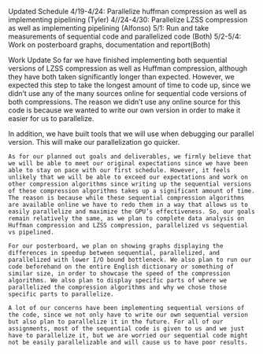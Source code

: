 Updated Schedule
4/19-4/24: Parallelize huffman compression as well as implementing pipelining (Tyler)
4//24-4/30: Parallelize LZSS compression as well as implementing pipelining (Alfonso)
5/1: Run and take measurements of sequential code and parallelized code (Both)
5/2-5/4: Work on posterboard graphs, documentation and report(Both)

Work Update
So far we have finished implementing both sequential versions of LZSS compression as well as Huffman compression, although they have both taken significantly longer than expected. However, we expected this step to take the longest amount of time to code up, since we didn’t use any of the many sources online for sequential code versions of both compressions. The reason we didn’t use any online source for this code is because we wanted to write our own version in order to make it easier for us to parallelize. 

In addition, we have built tools that we will use when debugging our parallel version. This will make our parallelization go quicker. 

	As for our planned out goals and deliverables, we firmly believe that we will be able to meet our original expectations since we have been able to stay on pace with our first schedule. However, it feels unlikely that we will be able to exceed our expectations and work on other compression algorithms since writing up the sequential versions of these compression algorithms takes up a significant amount of time. The reason is because while these sequential compression algorithms are available online we have to redo them in a way that allows us to easily parallelize and maximize the GPU’s effectiveness. So, our goals remain relatively the same, as we plan to complete data analysis on Huffman compression and LZSS compression, parallelized vs sequential vs pipelined. 

	For our posterboard, we plan on showing graphs displaying the differences in speedup between sequential, parallelized, and parallelized with lower I/O bound bottleneck. We also plan to run our code beforehand on the entire English dictionary or something of similar size, in order to showcase the speed of the compression algorithms. We also plan to display specific parts of where we parallelized the compression algorithms and why we chose those specific parts to parallelize. 

	A lot of our concerns have been implementing sequential versions of the code, since we not only have to write our own sequential version but also plan to parallelize it in the future. For all of our assignments, most of the sequential code is given to us and we just have to parallelize it, but we are worried our sequential code might not be easily parallelizable and will cause us to have poor results. 
